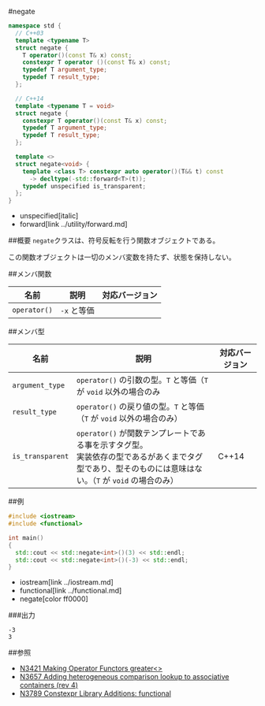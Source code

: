 #negate
```cpp
namespace std {
  // C++03
  template <typename T>
  struct negate {
    T operator()(const T& x) const;
    constexpr T operator ()(const T& x) const;
    typedef T argument_type;
    typedef T result_type;
  };

  // C++14
  template <typename T = void>
  struct negate {
    constexpr T operator()(const T& x) const;
    typedef T argument_type;
    typedef T result_type;
  };

  template <>
  struct negate<void> {
    template <class T> constexpr auto operator()(T&& t) const
      -> decltype(-std::forward<T>(t));
    typedef unspecified is_transparent;
  };
}
```
* unspecified[italic]
* forward[link ../utility/forward.md]

##概要
`negate`クラスは、符号反転を行う関数オブジェクトである。

この関数オブジェクトは一切のメンバ変数を持たず、状態を保持しない。


##メンバ関数

| 名前 | 説明 | 対応バージョン |
|--------------|-------------|-------|
| `operator()` | `-x` と等価 | |


##メンバ型

| 名前                   | 説明                           | 対応バージョン |
|------------------------|--------------------------------|----------------|
| `argument_type`        | `operator()` の引数の型。`T` と等価（`T` が `void` 以外の場合のみ          | |
| `result_type`          | `operator()` の戻り値の型。`T` と等価（`T` が `void` 以外の場合のみ）      | |
| `is_transparent`       | `operator()` が関数テンプレートである事を示すタグ型。<br/>実装依存の型であるがあくまでタグ型であり、型そのものには意味はない。（`T` が `void` の場合のみ） | C++14 |


##例
```cpp
#include <iostream>
#include <functional>

int main()
{
  std::cout << std::negate<int>()(3) << std::endl;
  std::cout << std::negate<int>()(-3) << std::endl;
}
```
* iostream[link ../iostream.md]
* functional[link ../functional.md]
* negate[color ff0000]

###出力
```
-3
3
```

##参照
- [N3421 Making Operator Functors greater<>](http://www.open-std.org/jtc1/sc22/wg21/docs/papers/2012/n3421.htm)
- [N3657 Adding heterogeneous comparison lookup to associative containers (rev 4)](http://www.open-std.org/jtc1/sc22/wg21/docs/papers/2013/n3657.htm)
- [N3789 Constexpr Library Additions: functional](http://www.open-std.org/jtc1/sc22/wg21/docs/papers/2013/n3789.htm)

